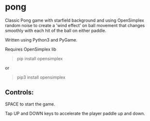 # pong
Classic Pong game with starfield background and using OpenSimplex random noise to create a 'wind effect' on ball movement that changes smoothly with each hit of the ball on either paddle.

Written using Python3 and PyGame. 

Requires OpenSimplex lib 

>pip install opensimplex

or

>pip3 install opensimplex

## Controls:

SPACE to start the game.

Tap UP and DOWN keys to accelerate the player paddle up and down.
